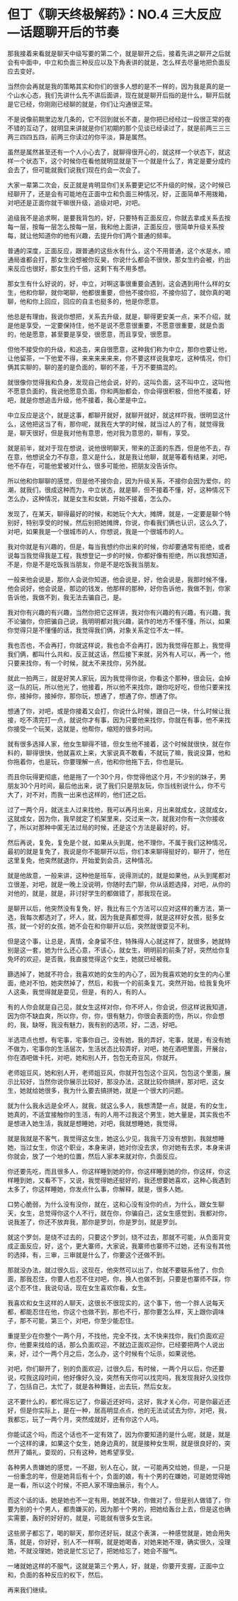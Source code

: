 # 但丁《聊天终极解药》：NO.4 三大反应—话题聊开后的节奏

那我接着来看就是聊天中级写要的第二个，就是聊开之后，接着先讲之聊开之后就会有中面中，中立和负面三种反应以及下角表讲的就是，怎么样去尽量地把负面反应去变好。

当然你会再就是我的策略其实和你们的很多人想的是不一样的，因为我是真的是一个山水心态，我们先讲什么先不讲后面讲，现在就是聊开后指的是什么，聊开后就是它已经，你刚刚已经聊的就是，你们让沟通很正常。

不是说像前期里边发几条的，它不回到就长不直，是你把已经经过一段很正常的夜不错的互动了，就明显来讲就是你们初期的那个见谈已经读过了，就是前两三三三两三四四五四，前两三你读过的你平淡，算是属然。

虽然是属然甚至还有一个人小心去了，就聊得很开心的，就这样一个状态下，就这样一个状态下，这个时候你在看他就明显就是下一个就是什么了，肯定是要分成约会去了，但可能就我们说我们现在约会一次会了。

大家一辈第二次会，反正就是肯明显你们关系要更记忆不升级的时候，这个时候已经聊开了，还是会有可能地在正面中立和负面三种情况，好，正面简单不用拨箱，对吧还是正面你就干嘛很升级，追级对吧，对吧。

追级我不是追求啊，是要我背包的，好，只要特有正面反应，你就去拿成关系去按每一层，按每一层怎么按每一层，我和他上面讲，正面反应，很简单升级关系按每，就让他知道你的他有兴趣，去提升你们两个普通的频率。

普通的深度，正面反应，跟普通的这些水有什么，这个不用普通，这个水是水，顺通局谁都会打，那女生没想被你反昊，你说什么都会不很快，那女生约会被，约出来反应也很好，那女生约千倍，这剩下有不用多想。

那女生有什么好说的，好，中立，对啊这事很重要会遇到，这会遇到用什么样的女生，他和你聊，就你喝聊，他都很重要，但他不接你招，不接你招了，就你真的喝聊，他和你上回应，回应的自主也挺多的，他是你愿意。

他总是有理由，我说你想把，关系去升级，就是，聊得更安美一点，来不介绍，就是他是享受，一定要保持住，他不是说不愿意很重要，不愿意很重要，就是负面的，他是愿意，甚至要是享受，很愿意，而且享受，很愿意。

但他不接受你的升级，和追击，来自很愿意，这种我们称为中立，那你也要让他，让他留茶，一下他爱不得，来来来来来来，你不要这样说我拿吃，这种情况，你们俩其实聊的，聊的差的是负面的，聊的不差，千万不要搞混的。

就很像你觉得我和负身，发现自己他会说，好的，这叫负面，这不叫中立，这叫他不愿意负面的，我说他愿意负面，你和两胎都会，你会得很积极，但他不接着，好吧，就是你想追击升级，他不接着，我心里是中立。

中立反应是这个，就是这事，都聊开就好，就聊开就好，就这样吓我，很明显这什么，这他把这当了有，那你呢，就我在大学的时候，就当过人的了有，就觉得我是，聊天很好，但是我对他有意思，他对我为意思的，聊有，享受。

就是前半，就对于现在想说，说他很明聊天，带来的正面的东西，但是他不去，存在意，他想说全力不存意，意义是什么，就是我让他聊，就是等着有结果，对吧，他不存在，可能他爱被对什么，很多可能他，把朋友没告诉你。

所以他和你聊聊的感觉，但是他不接你会，因为升级关系，不接你会因为爱你，的潮，就我们，很成这种而为，中立状态，就是聊，但不接着不懂，好，这种情况下怎么办，这种情况，就是女生和女姚，开始不接着，怎么办。

发现了，在某天，聊得最好的时候，和她玩个大大，摊牌，就是，一定要是聊个特别好，特别享受的时候，然后别把她摊牌，你说，你看我们俩也认识，这么久了，对吧，如果我是一个很城市的人，你想说，我是一个很城市的人。

我对你就是有兴趣的，但是，每当我想约你出来的时候，你却要通常有拒绝，或者说每当我觉得我是工程，我想登记一步的时候，你都好像有拒绝，所以我想知道，不是，你是不是吃饭我当朋友，你是不是吃饭我当朋友。

一般来他会说是，那你人会说你知道，他会说是，好，他会说是，我那时候不懂，他会说好，他会说是，那边的钱发，他那样的那种，好你告诉他，我做不到，你家告诉他，我做不到，我无法去骗自己，是。

我对你有兴趣的有兴趣，当然你把它这样讲，我对你有兴趣的有兴趣，有兴趣，我不论骗你，你把骗自己说，我明明都对我兴趣，装作的地方不懂不懂，所以，如果你觉得只是不懂懂的话，我觉得我们俩，对象关系定位不太一样。

我也否也，不会再打，你就这样说，我也会不会再打，因为我觉得在那上，我觉得我们俩，都叫什么共和，反正就这话，然后接下来就，另外有人可以，再一个，他只要来找你，有一个时候，就太不来找你，另外就。

就此一拍两三，就是好笑人家玩，因为我觉得你说，你看这个那种，很会玩，会掉这一队的玩，所以他光了，他接着，所以他不来找你，跟你吃好吃，但他只要来找你，接掉你，接掉你，那你玩，想通了，想通了你，想通了你。

想通了你，对吧，或是你接着又会打，你说什么时候，跟自己一块，什么时候让我接，吃不清完打一点，就说你才有事，因为只要他来找你，你就在有事，他不来找你接受一个玩笑，这就是，他帮你，缩短的很多时间。

就有很多选择人家，他女生聊得不错，但女生他不接着，这个时候就很快，就在你料的，聊得很快，他就喜欢上来，大家说真不敢看，不就玩了嘛，我说没算，他和你拖着你，也是玩，你要理解一点，他和你他拖下去，你也是玩。

而且你玩得更彻底，他是拖了一个30个月，你觉得他这个月，不少别的妹子，男朋友30个月时间，最后他出来，说了我们只是朋友玩，你当线别说什么，你不亏大了，对不对，而我一出来也这样的，他们还之后。

过了一两个月，就送主人过来找他，我可以再月出来，月出来就成女，这就成女，这就成女，因为你，我早就定了机架里来，交过来一次，就我对你有一次你接收了，所以对那种中匿无法过局的时候，还是这个方法是最好的，好。

然后再说，复免，复免是个就，如果从头到尾，他不理你，不属于我们这种情况，最初的就是复免了，我说是你不能聊开以后，你们本来聊得挺好的，聊开了，他在这里复免，他突然就退你，开始爱到会员，这种情况。

就是他故意，一般来讲，这种他是班车，说得测试的，就是如果他，从头到尾都对立很差，对吧，就是一晚上没说明，你随时去门聊，你从话题选择，对吧，从你的对他的，就是，就是，非讨好学生的都做错了，那我现在说。

是聊开以后，他突然没有复免，好，我比有三个方法可以应对这样的重方法，第一选，我每次都选对了，坏人，就，因为我是真都觉得，就是这样好女孩，挺多女孩，就一个好的女孩，她不会在和你聊开以后，突然就很耍见不利。

但是这个事，让总是，真情，全身留不住，特殊得人心就这样了，就很多，她就特别是这一套，她为什么还心意，不该心，就女生，明明前的前条了好，突然给你复免坏的欢迎，是否我，我直接觉得这个女生，她就已经被我。

篩选掉了，她就不符合，我喜欢她的女生的内心了，因为我喜欢她的女生的内心里面，绝对不怕，她突然掉了，然后，和我一个的前条复兀，突然开始，给我复免坏人这条，我觉得就是耍见，但是，有的人，有的人。

有的人你会就是自己见，就女生这样对你，你不坏人，你会说，但这样说我知道，因为你不缺血爽，所以你，你，你，很有魅力，你很会表面的伤，所以，你会想的，我，缺呀，我没有魅力，我有别的选项，好，二选，好吧。

半选项点也想，有宅事，宅事你自己，没有她，我的弄好，宅事，就是，有没有她不做为，宅事你的生活层次，生活状态比较弄好，对吧，她在酒吧里面，开展台，你在酒吧做卡托，对吧，她和别人开，包包无奇豆风，你就开。

老师姐豆风，她和别人开，老师姐豆风，你就开包包这个豆风，包包这个里面，展示比较好，当然你说你展示比较好，那没办法，这就比较你搞拼，那对吧，这女生，她就给她很多，我为什么要去搞拼她，就是一个很大的问题。

就为什么我永远是全坏人，就我，就这么多人，我想清楚一点，就是，有的女生，她真的，不适宜接触你的生活，有的人用不过我这个男生，她大量是，其实我也不是想进入她生活，我就是想睡她，对吧，我就想睡她，我觉得。

就是我就是不客气，我觉得这女生，她这么少见，我我千万没有想到，我就想睡她，当过女生，你这个职业，本身来讲，她对你没去求，你对她有去求，本身来讲你就会，放了一个地的位置，然后人家本来就对你，负面反应。

你还要先吃，而且很多人，你这样睡到她的你，你这样睡到她的你，你这样，你这样睡到她，又看不下，又说，我觉得她还挺好的，我还想要她喜欢，这种心我遇到太多了，你这样睡她，你发点什么事，你解释，就是，很多人她。

口势心脆弱，为什么没有没你，就在，这和心没有没你的点，为什么，跟女生聊天，女生，总觉得你这个人不行，就在你，你骗自己，这女生感觉到，我都对你，说我差了，你还不放弃我，那你是罗剑，你是罗剑，就是罗剑。

就这个罗剑，是绕不过去的，只要这个罗剑，绕不过去，那就不可能，从负面背变成正面反应，好，这个，更大寨师，大家说，我寨师也寨师不过她，还有没有其他的选择，有，三审，三审就是什么了，你要这个还做不到。

那就没办法，就过很久后，这现在，他突然可以出了，你就不要联系他了，你负面，那我忍住，你要人也忍不住对吧，你，换人也做不到，只要是也寨师不踩，你这个忍不住，我说句话，现在女生喜欢你看，女生。

我喜欢和女生这样的人聊天，这很长不很现实的，这个事下，他一个胖人说每天都，都能忍住在他，你这个也做不到，那也不行，那你要怎么样，天上跟你调味子，那不可能，第三个，对吧，你至少能忍住。

重提至少在你整个一两个月，不找他，完全不找，太不快来找你，我们负面欢迎你，他要来找给的话，那么负面欢迎，不就边正面欢迎你，已经要把两个人说出来，好，过个一两个月之后，怎么办，这个时候有个坛杀，如果说他。

对吧，你们聊开了，别的负面欢迎，过很久后，有时候，一两个月以后，你还要说，哎我这段时间，他好像好久没，突然有天你可以找完吗，我发现我好久没找你了，包括自己，太忙了，就是各种舞娃，出去玩，然后女友。

这不要什么的，都忙得忘记了，你最近还好吗，这好，我才关心你，可是你最近还好，但是你实际上，是在一种，居高明显点点，他的无法试试去为你，对吧，我，我都忘，玩了一两个月，突然成就好，还有你这个人吗。

你能试这个吗，而这个话也不一定有效了，因为你要知道的是什么呢，就是，就是一个这样的课，如果这个女生，她身边真的，就是接种女生啊，就是很良好的，突然开了婚礼，耍现的，只有这种，她希望享受。

各种男人贵嫌她的感觉，一不甜，别人在心，就，一可能再交给她，但是，一只是一份重念的年，但是她背后有十个，负面的娘，有十个男的在嫌她，可是她觉得她是一看，所以这个时候，不把人家不理由展示，有个人。

而这个话的话，她是她也不一定有用，她就不缺，你做对了，但是别人做错了，你要为别的十个男人，都贵嫌买的，因为那十个男的，把她给轰台上去，但是这也确实需要，轰好的好好的，就是，可能就有很多女生说。

这些房子都忘了，喝的聊天，那你还好玩，就这个表演，一种感觉就是，她会用失落，就是，你好好，别人不一样啊，就是她喝香，对她来她不理，确实很久，没理她，不就没理她，她说是忙忘记了，把她给忘了，她会不服气。

一堵就她这样的不服气，这就是第三个男人，好，就是，你要开支握，正面中立和，负面的各种反应的权下，然后。

再来我们继续。
